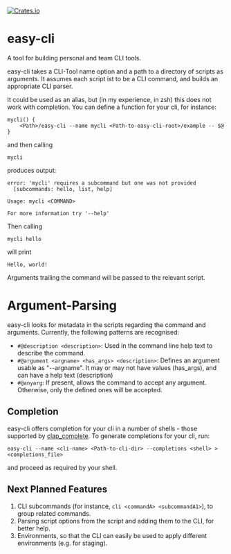 [![Crates.io](https://img.shields.io/crates/v/easy-cli.svg)](https://crates.io/crates/easy-cli)
# easy-cli
A tool for building personal and team CLI tools.

easy-cli takes a CLI-Tool name option and a path to a directory of scripts as arguments. It assumes each script ist to be a CLI command, and builds an appropriate CLI parser.

It could be used as an alias, but (in my experience, in zsh) this does not work with completion. You can define a function for your cli, for instance:

```
mycli() {
    <Path>/easy-cli --name mycli <Path-to-easy-cli-root>/example -- $@
}
```
and then calling
```
mycli
```
produces output: 
```
error: 'mycli' requires a subcommand but one was not provided
  [subcommands: hello, list, help]

Usage: mycli <COMMAND>

For more information try '--help'
```
Then calling
```
mycli hello
```
will print
```
Hello, world!
```
Arguments trailing the command will be passed to the relevant script.

# Argument-Parsing

easy-cli looks for metadata in the scripts regarding the command and arguments. Currently, the following patterns are recognised:

- ```#@description <description>```: Used in the command line help text to describe the command.
- ```#@argument <argname> <has_args> <description>```: Defines an argument usable as "--argname". It may or may not have values (has_args), and can have a help text (description)
- ```#@anyarg```: If present, allows the command to accept any argument. Otherwise, only the defined ones will be accepted.

## Completion

easy-cli offers completion for your cli in a number of shells - those supported by [clap_complete](https://crates.io/crates/clap_complete). To generate completions for your cli, run:

```
easy-cli --name <cli-name> <Path-to-cli-dir> --completions <shell> > <completions_file>
```
and proceed as required by your shell.
## Next Planned Features

1. CLI subcommands (for instance, ```cli <commandA> <subcommandA1>```), to group related commands.
1. Parsing script options from the script and adding them to the CLI, for better help.
1. Environments, so that the CLI can easily be used to apply different environments (e.g. for staging).